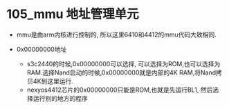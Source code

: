 # 105_mmu 地址管理单元

* mmu是由arm内核进行控制的, 所以这里6410和4412的mmu代码大致相同.

* 0x00000000地址
  * s3c2440的时候,0x00000000可以选择, 可以选择为ROM,也可以选择为RAM.选择Nand启动的时候,0x00000000就是内部的4K RAM,将Nand拷贝4K到这里运行.
  * nexyos4412芯片的0x00000000只能是ROM,也就是先运行BL1, 然后选择运行别的地方的程序